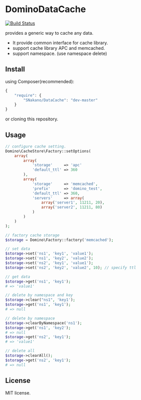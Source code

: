 DominoDataCache
=================
[![Build Status](https://travis-ci.org/SNakano/DataCache.png)](https://travis-ci.org/SNakano/DataCache)

provides a generic way to cache any data.

- It provide common interface for cache library.
- support cache library APC and memcached.
- support namespace. (use namespace delete)


Install
-------

using Composer(recommended):

```javascript
{
    "require": {
        "SNakano/DataCache": "dev-master"
    }
}
```
or cloning this repository.


Usage
-----

```php
// configure cache setting.
Domino\CacheStore\Factory::setOptions(
    array(
        array(
            'storage'     => 'apc'
            'default_ttl' => 360
        ),
        array(
            'storage'     => 'memcached',
            'prefix'      => 'domino_test',
            'default_ttl' => 360,
            'servers'     => array(
                array('server1', 11211, 20),
                array('server2', 11211, 80)
            )
        )
    )
);

// factory cache storage
$storage = Domino\Factory::factory('memcached');

// set data
$storage->set('ns1', 'key1', 'value1');
$storage->set('ns1', 'key2', 'value2');
$storage->set('ns2', 'key1', 'value1');
$storage->set('ns2', 'key2', 'value2', 10); // specify ttl

// get data
$storage->get('ns1', 'key1');
# => 'value1'

// delete by namespace and key
$storage->clear("ns1", 'key1');
$storage->get('ns1', 'key1');
# => null

// delete by namespace
$storage->clearByNamespace('ns1');
$storage->get('ns1', 'key2');
# => null
$storage->get('ns2', 'key1');
# => 'value1'

// delete all
$storage->clearAll();
$storage->get('ns2', 'key1');
# => null
```

License
-------

MIT license.
